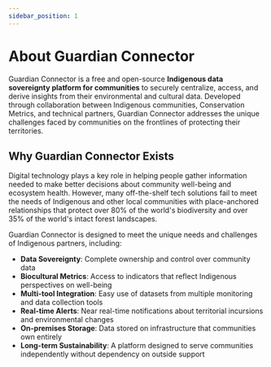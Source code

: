 ```yaml
---
sidebar_position: 1
---
```


# About Guardian Connector

Guardian Connector is a free and open-source **Indigenous data sovereignty platform for communities** to securely centralize, access, and derive insights from their environmental and cultural data. Developed through collaboration between Indigenous communities, Conservation Metrics, and technical partners, Guardian Connector addresses the unique challenges faced by communities on the frontlines of protecting their territories.

## Why Guardian Connector Exists

Digital technology plays a key role in helping people gather information needed to make better decisions about community well-being and ecosystem health. However, many off-the-shelf tech solutions fail to meet the needs of Indigenous and other local communities with place-anchored relationships that protect over 80% of the world's biodiversity and over 35% of the world's intact forest landscapes.

Guardian Connector is designed to meet the unique needs and challenges of Indigenous partners, including:

- **Data Sovereignty**: Complete ownership and control over community data
- **Biocultural Metrics**: Access to indicators that reflect Indigenous perspectives on well-being
- **Multi-tool Integration**: Easy use of datasets from multiple monitoring and data collection tools
- **Real-time Alerts**: Near real-time notifications about territorial incursions and environmental changes
- **On-premises Storage**: Data stored on infrastructure that communities own entirely
- **Long-term Sustainability**: A platform designed to serve communities independently without dependency on outside support
